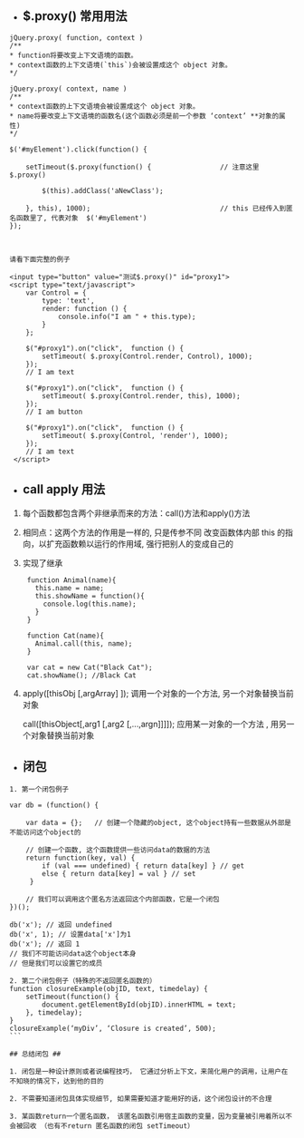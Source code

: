 * ## $.proxy() 常用用法 ##


```
jQuery.proxy( function, context )
/**
* function将要改变上下文语境的函数。
* context函数的上下文语境(`this`)会被设置成这个 object 对象。
*/

jQuery.proxy( context, name )
/**
* context函数的上下文语境会被设置成这个 object 对象。
* name将要改变上下文语境的函数名(这个函数必须是前一个参数 ‘context’ **对象的属性)
*/

$('#myElement').click(function() {

    setTimeout($.proxy(function() {                 // 注意这里 $.proxy()

        $(this).addClass('aNewClass');  

    }, this), 1000);                                // this 已经传入到匿名函数里了, 代表对象  $('#myElement')
});



```

```
请看下面完整的例子

<input type="button" value="测试$.proxy()" id="proxy1">
<script type="text/javascript">
    var Control = {
        type: 'text',
        render: function () {
            console.info("I am " + this.type);
        }
    };

    $("#proxy1").on("click",  function () {
        setTimeout( $.proxy(Control.render, Control), 1000);
    });
    // I am text

    $("#proxy1").on("click",  function () {
        setTimeout( $.proxy(Control.render, this), 1000);
    });
    // I am button

    $("#proxy1").on("click",  function () {
        setTimeout( $.proxy(Control, 'render'), 1000);
    });
    // I am text
 </script>
```

* ## call apply 用法 ##

1. 每个函数都包含两个非继承而来的方法：call()方法和apply()方法

2. 相同点：这两个方法的作用是一样的, 只是传参不同
   改变函数体内部 this 的指向，以扩充函数赖以运行的作用域, 强行把别人的变成自己的
   
3. 实现了继承

   ```
    function Animal(name){   
      this.name = name;   
      this.showName = function(){   
        console.log(this.name);   
      }   
    }   

    function Cat(name){  
      Animal.call(this, name);  
    }   

    var cat = new Cat("Black Cat");   
    cat.showName(); //Black Cat
   ```
   
4. apply([thisObj [,argArray] ]); 调用一个对象的一个方法,  另一个对象替换当前对象

   call([thisObject[,arg1 [,arg2 [,...,argn]]]]); 应用某一对象的一个方法 , 用另一个对象替换当前对象
   
* ## 闭包 ##

> 

````
1. 第一个闭包例子

var db = (function() {

    var data = {};   // 创建一个隐藏的object, 这个object持有一些数据从外部是不能访问这个object的
    
    // 创建一个函数, 这个函数提供一些访问data的数据的方法
    return function(key, val) {
        if (val === undefined) { return data[key] } // get
        else { return data[key] = val } // set
     }
     
    // 我们可以调用这个匿名方法返回这个内部函数，它是一个闭包
})();

db('x'); // 返回 undefined
db('x', 1); // 设置data['x']为1
db('x'); // 返回 1
// 我们不可能访问data这个object本身
// 但是我们可以设置它的成员

2. 第二个闭包例子（特殊的不返回匿名函数的）
function closureExample(objID, text, timedelay) { 
    setTimeout(function() { 
        document.getElementById(objID).innerHTML = text; 
    }, timedelay); 
} 
closureExample(‘myDiv’, ‘Closure is created’, 500);
```

## 总结闭包 ##

1. 闭包是一种设计原则或者说编程技巧， 它通过分析上下文，来简化用户的调用，让用户在不知晓的情况下，达到他的目的

2. 不需要知道闭包具体实现细节, 如果需要知道才能用好的话，这个闭包设计的不合理

3. 某函数return一个匿名函数， 该匿名函数引用宿主函数的变量，因为变量被引用着所以不会被回收 （也有不return 匿名函数的闭包 setTimeout）


